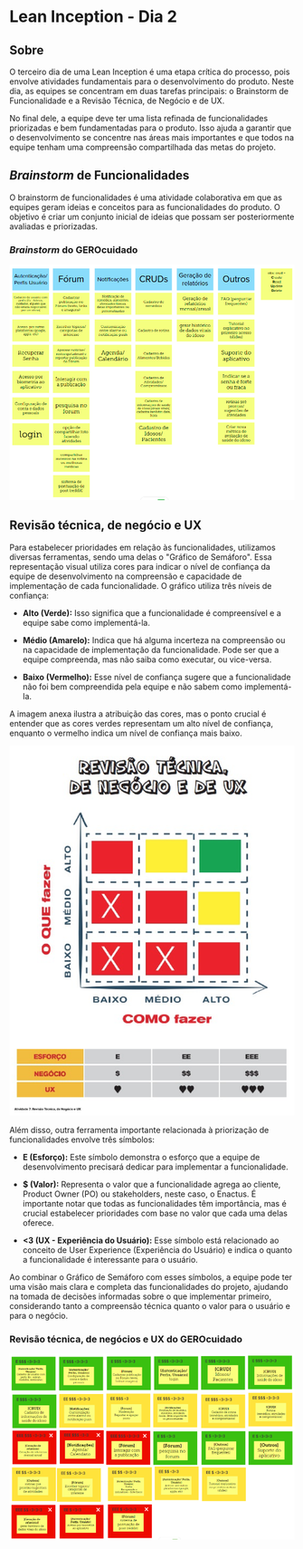 # Lean Inception - Dia 2

## Sobre

O terceiro dia de uma Lean Inception é uma etapa crítica do processo, pois envolve atividades fundamentais para o desenvolvimento do produto. Neste dia, as equipes se concentram em duas tarefas principais: o Brainstorm de Funcionalidade e a Revisão Técnica, de Negócio e de UX.

No final dele, a equipe deve ter uma lista refinada de funcionalidades priorizadas e bem fundamentadas para o produto. Isso ajuda a garantir que o desenvolvimento se concentre nas áreas mais importantes e que todos na equipe tenham uma compreensão compartilhada das metas do projeto.

## *Brainstorm* de Funcionalidades
O brainstorm de funcionalidades é uma atividade colaborativa em que as equipes geram ideias e conceitos para as funcionalidades do produto. O objetivo é criar um conjunto inicial de ideias que possam ser posteriormente avaliadas e priorizadas.


### *Brainstorm* do GEROcuidado

![Brainstorm](../assets/imagens/lean_inception/brainstorm.png)

## Revisão técnica, de negócio e UX
Para estabelecer prioridades em relação às funcionalidades, utilizamos diversas ferramentas, sendo uma delas o "Gráfico de Semáforo". Essa representação visual utiliza cores para indicar o nível de confiança da equipe de desenvolvimento na compreensão e capacidade de implementação de cada funcionalidade. O gráfico utiliza três níveis de confiança:

* **Alto (Verde):** Isso significa que a funcionalidade é compreensível e a equipe sabe como implementá-la.

* **Médio (Amarelo):** Indica que há alguma incerteza na compreensão ou na capacidade de implementação da funcionalidade. Pode ser que a equipe compreenda, mas não saiba como executar, ou vice-versa.

* **Baixo (Vermelho):** Esse nível de confiança sugere que a funcionalidade não foi bem compreendida pela equipe e não sabem como implementá-la.

A imagem anexa ilustra a atribuição das cores, mas o ponto crucial é entender que as cores verdes representam um alto nível de confiança, enquanto o vermelho indica um nível de confiança mais baixo.

![Revisão Técnica](../assets/imagens/lean_inception/revisao_tecnica.png)

Além disso, outra ferramenta importante relacionada à priorização de funcionalidades envolve três símbolos:

* **E (Esforço):** Este símbolo demonstra o esforço que a equipe de desenvolvimento precisará dedicar para implementar a funcionalidade.

* **$ (Valor):** Representa o valor que a funcionalidade agrega ao cliente, Product Owner (PO) ou stakeholders, neste caso, o Enactus. É importante notar que todas as funcionalidades têm importância, mas é crucial estabelecer prioridades com base no valor que cada uma delas oferece.

* **<3 (UX - Experiência do Usuário):** Esse símbolo está relacionado ao conceito de User Experience (Experiência do Usuário) e indica o quanto a funcionalidade é interessante para o usuário.

Ao combinar o Gráfico de Semáforo com esses símbolos, a equipe pode ter uma visão mais clara e completa das funcionalidades do projeto, ajudando na tomada de decisões informadas sobre o que implementar primeiro, considerando tanto a compreensão técnica quanto o valor para o usuário e para o negócio.

### Revisão técnica, de negócios e UX do GEROcuidado

![Revisão Técnica](../assets/imagens/lean_inception/revisao_tecnica_final.png)